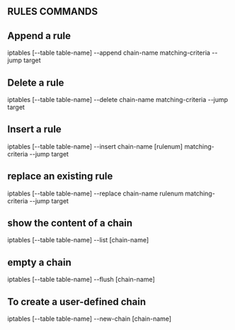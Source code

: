 
## RULES COMMANDS
## Append a rule

iptables [--table table-name] --append chain-name matching-criteria --jump target

## Delete a rule
iptables [--table table-name] --delete chain-name matching-criteria --jump target

## Insert a rule 
iptables [--table table-name] --insert chain-name [rulenum] matching-criteria --jump target

## replace an existing rule 
iptables [--table table-name] --replace chain-name rulenum matching-criteria --jump target

## show the content of a chain
iptables [--table table-name] --list [chain-name]

## empty a chain 
iptables [--table table-name] --flush [chain-name]

## To create a user-defined chain

iptables [--table table-name] --new-chain [chain-name]

